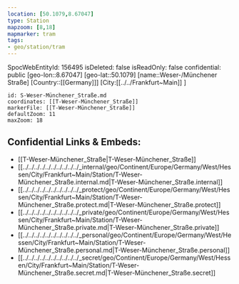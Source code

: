 ```yaml
---
location: [50.1079,8.67047]
type: Station 
mapzoom: [8,18] 
mapmarker: tram 
tags:
- geo/station/tram
---
```

SpocWebEntityId: 156495
isDeleted: false
isReadOnly: false
confidential: public
[geo-lon::8.67047]
[geo-lat::50.1079]
[name::Weser-/Münchener Straße]
[Country::[[Germany]]]
[City:[[../../Frankfurt~Main]] ]


```leaflet
id: S-Weser-Münchener_Straße.md
coordinates: [[T-Weser-Münchener_Straße]]
markerFile: [[T-Weser-Münchener_Straße]]
defaultZoom: 11 
maxZoom: 18
```


## Confidential Links & Embeds: 
- [[T-Weser-Münchener_Straße|T-Weser-Münchener_Straße]] 
- [[../../../../../../../../../../_internal/geo/Continent/Europe/Germany/West/Hessen/City/Frankfurt~Main/Station/T-Weser-Münchener_Straße.internal.md|T-Weser-Münchener_Straße.internal]] 
- [[../../../../../../../../../../_protect/geo/Continent/Europe/Germany/West/Hessen/City/Frankfurt~Main/Station/T-Weser-Münchener_Straße.protect.md|T-Weser-Münchener_Straße.protect]] 
- [[../../../../../../../../../../_private/geo/Continent/Europe/Germany/West/Hessen/City/Frankfurt~Main/Station/T-Weser-Münchener_Straße.private.md|T-Weser-Münchener_Straße.private]] 
- [[../../../../../../../../../../_personal/geo/Continent/Europe/Germany/West/Hessen/City/Frankfurt~Main/Station/T-Weser-Münchener_Straße.personal.md|T-Weser-Münchener_Straße.personal]] 
- [[../../../../../../../../../../_secret/geo/Continent/Europe/Germany/West/Hessen/City/Frankfurt~Main/Station/T-Weser-Münchener_Straße.secret.md|T-Weser-Münchener_Straße.secret]] 
